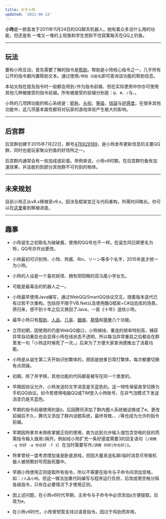 ```yaml
---
title: 关于小玲
updated: '2021-06-13'
---
```


**小玲**是一款首发于2011年11月24日的QQ聊天机器人。她有着众多没什么用的功能，但还是有 一堆又一堆的上班族和学生党耐不住寂寞每天在QQ上钓鱼。

---

## 玩法

要和小玲互动，首先需要了解的指令是[帮助](/feature/help)。帮助是小玲核心指令之一，几乎所有公开的指令都内置帮助文本。通过使用`/帮助 功能名`即可查询该功能的帮助信息。

本站文档在提及指令时一般都会用到`/`作为指令前缀，但在实际使用中你亦可使用其他几种被接受的指令前缀。所有被接受的前缀分别是：`@`、`#`、`/`与`。`。

小玲的几项跨功能的核心系统是：[昵称](/feature/nickname)、[头衔](/feature/title)、[等级](/feature/level)、[钱袋](/feature/wallet)与[好感度](/feature/favorability)。在很多其他功能中，这几项基本属性都将对玩家的游戏体验产生极大的影响。

---

## 后宫群

后宫群创建于2015年7月22日，群号[476929189](https://jq.qq.com/?_wv=1027&k=Uo7HD3aL)，是小玲发布更新信息的主要QQ群，同时也是玩家聚众钓鱼的好场所之一。

后宫群内通常会有一些加成或彩蛋。举例来说，小玲v8时期，在后宫群钓鱼有加速效果，并且能钓到部分其他群不可钓到的物体。

---

## 未来规划

目前小玲正从v8.x移植至v9.x，因涉及框架变迁与代码重构，所需时间略长。你可以在[这里](https://www.notion.so/4e387de7cd16460ba1ca6be2321da204?v=1279873172e84423a804bc10ad7cef90)看到移植进度。

---

## 趣事

- 小玲诞生之初取名为破破酱，使用的QQ号也不一样。在诞生同日即更名为玲，QQ号亦作出更改。

- 小玲最初可识别玲、小玲、玲酱、Rin、リーン等多个名字，2015年底才统一为小玲。

- 小玲的人设是一个喜欢妖怪、拥有阴阳眼的双马尾小学女生。

- 可能是最毒舌的机器人之一。

- 小玲最早使用Java编写，通过WebQQ/SmartQQ协议交互，随着版本迭代已有过若干次重构，包括但不限于VB.Net以及使用酷Q框架+C#动态库的场景。燕归来，想不到十年之后又换回了Java，一首《十年》送给小玲。

- 最早小玲只有[帮助](/feature/help)、[人品](/feature/renpin)、[几率](/feature/probability)、[姻缘](/feature/love-fate)、[基情](/feature/gay-fate)和[猜拳](/feature/rock-paper-scissors)几个功能。

- 立项初期，因使用的仍是WebQQ接口，小玲掉线、重连的频率特别高，捕获异常自动重启也会显得小玲在线状态不透明，所以每当异常重启之后都会在群里发一句「小玲这时候死了一次。」后来为了方便大家查询便推出了活着功能。

- 小玲是从诞生第二天开始识别繁体的，原因是她爹日常打繁体，每次都要切换有点烦躁。

- 初期，除了井字棋，其他功能的代码都是被写在同一个类里的。

- 早期因协议允许，小玲发送的文字消息是天蓝色的。这一特性保留直至切换为手机QQ协议。如今若使用电脑QQ或TIM登入小玲账号，在非气泡模式下发送消息仍是天蓝色。

- 早期的指令前缀使用的是`@`，后因腾讯添加了群内圈人系统被迫换成了`#`。更改前缀后不久，腾讯又添加了群内话题系统，最终导致`。`、`/`等也成为允许的指令前缀。

- 早期因玲爹并未熟练掌握正则的使用，故为达到允许输入值包含空格的目的而需指令输入值用`|`隔开。例如给小玲扩充一条好感度需要3的回复语句（`/调教 -q 你好 -a 你也好 -f 3`）在当时需要写作`/调教 你好|你也好|3`。

- 玲爹曾经一度考虑增加谁是卧底游戏，但因大量发送私聊/临时消息可导致机器人被频繁封号而胎死腹中。

- 早期小玲使用正则提取所有指令，所以不需要在指令与子命令间添加空格，如：`/人品小明`。但这一做法加重代码编写与程序运行负担，后改成用空格分隔各级指令，只有在必要情况下才使用正则。

- 因上述问题，在小玲v6时代早期，主命令与子命令中必须添加`@`方便提取，后改为`#`。

- 在小玲v6时代，小玲曾短暂支持过语音指令。因过于鸡肋而弃用。